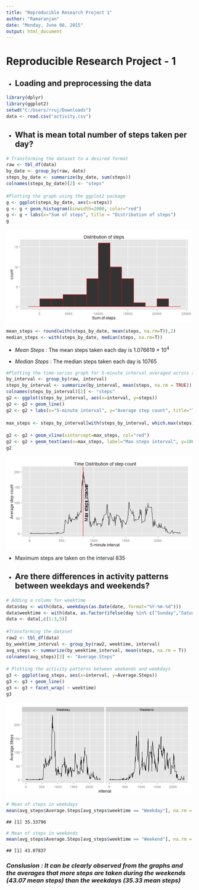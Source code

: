 ```yaml
---
title: "Reproducible Research Project 1"
author: "Ramaranjan"
date: "Monday, June 08, 2015"
output: html_document
---
```


# Reproducible Research Project - 1

- ## Loading and preprocessing the data


```r
library(dplyr)
library(ggplot2)
setwd("C:/Users/rruj/Downloads")
data <- read.csv("activity.csv")
```

- ## What is mean total number of steps taken per day?


```r
# Transforming the dataset to a desired format
raw <- tbl_df(data)
by_date <- group_by(raw, date)
steps_by_date <- summarize(by_date, sum(steps))
colnames(steps_by_date)[2] <- "steps"

#Plotting the graph using the ggplot2 package
g <- ggplot(steps_by_date, aes(x=steps))
g <- g + geom_histogram(binwidth=2000, color="red")
g <- g + labs(x="Sum of steps", title = "Distribution of steps")
g
```

<img src="figure/unnamed-chunk-2-1.png" title="plot of chunk unnamed-chunk-2" alt="plot of chunk unnamed-chunk-2" style="display: block; margin: auto;" />

```r
mean_steps <- round(with(steps_by_date, mean(steps, na.rm=T)),2)
median_steps <- with(steps_by_date, median(steps, na.rm=T))
```

- *Mean Steps* : The mean steps taken each day is 1.076619 &times; 10<sup>4</sup>

- *Median Steps* : The median steps taken each day is 10765


```r
#Plotting the time-series graph for 5-minute interval averaged across all days
by_interval <- group_by(raw, interval)
steps_by_interval <- summarize(by_interval, mean(steps, na.rm = TRUE))
colnames(steps_by_interval)[2] <- "steps"
g2 <- ggplot(steps_by_interval, aes(x=interval, y=steps))
g2 <- g2 + geom_line()
g2 <- g2 + labs(x="5-minute interval", y="Average step count", title="Time Distribution of step count")

max_steps <- steps_by_interval[with(steps_by_interval, which.max(steps)), ]$interval

g2 <- g2 + geom_vline(xintercept=max_steps, col="red")
g2 <- g2 + geom_text(aes(x=max_steps, label="Max steps interval", y=100), angle=90, vjust=1.2, text=element_text(size=30))
g2
```

<img src="figure/unnamed-chunk-3-1.png" title="plot of chunk unnamed-chunk-3" alt="plot of chunk unnamed-chunk-3" style="display: block; margin: auto;" />

- Maximum steps are taken on the interval 835

- ## Are there differences in activity patterns between weekdays and weekends?

```r
# Adding a column for weektime
data$day <- with(data, weekdays(as.Date(date, format="%Y-%m-%d")))
data$weektime <- with(data, as.factor(ifelse(day %in% c("Sunday","Saturday"),"Weekend","Weekday")))
data <- data[,c(1:3,5)]

#Transforming the dataset
raw2 <- tbl_df(data)
by_weektime_interval <- group_by(raw2, weektime, interval)
avg_steps <- summarize(by_weektime_interval, mean(steps, na.rm = T))
colnames(avg_steps)[3] <- "Average.Steps"

# Plotting the activity patterns between weekends and weekdays
g3 <- ggplot(avg_steps, aes(x=interval, y=Average.Steps))
g3 <- g3 + geom_line()
g3 <- g3 + facet_wrap( ~ weektime)
g3
```

<img src="figure/unnamed-chunk-4-1.png" title="plot of chunk unnamed-chunk-4" alt="plot of chunk unnamed-chunk-4" style="display: block; margin: auto;" />

```r
# Mean of steps in weekdays
mean(avg_steps$Average.Steps[avg_steps$weektime == "Weekday"], na.rm = T)
```

```
## [1] 35.33796
```

```r
# Mean of steps in weekends
mean(avg_steps$Average.Steps[avg_steps$weektime == "Weekend"], na.rm = T)
```

```
## [1] 43.07837
```

### *Conslusion : It can be clearly observed from the graphs and the averages that more steps are taken during the weekends (43.07 mean steps) than the weekdays (35.33 mean steps)*
